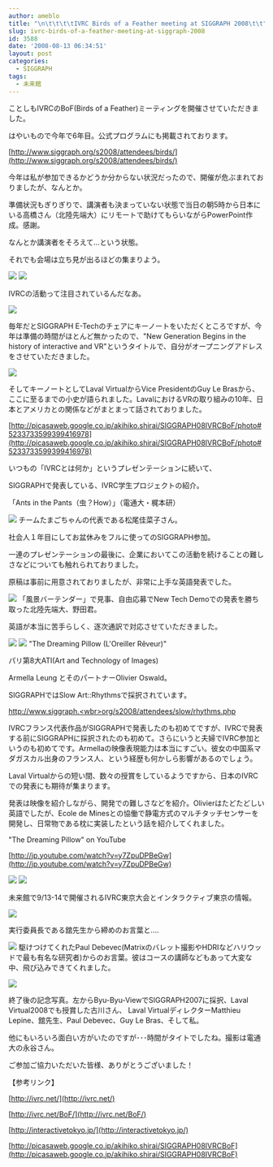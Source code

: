 ```yaml
---
author: ameblo
title: "\n\t\t\t\tIVRC Birds of a Feather meeting at SIGGRAPH 2008\t\t"
slug: ivrc-birds-of-a-feather-meeting-at-siggraph-2008
id: 3588
date: '2008-08-13 06:34:51'
layout: post
categories:
  - SIGGRAPH
tags:
  - 未来館
---
```


ことしもIVRCのBoF(Birds of a Feather)ミーティングを開催させていただきました。

はやいもので今年で6年目。公式プログラムにも掲載されております。

[http://www.siggraph.org/s2008/attendees/birds/](http://www.siggraph.org/s2008/attendees/birds/)

今年は私が参加できるかどうか分からない状況だったので、開催が危ぶまれておりましたが、なんとか。

準備状況もぎりぎりで、講演者も決まっていない状態で当日の朝5時から日本にいる高橋さん（北陸先端大）にリモートで助けてもらいながらPowerPoint作成。感謝。

なんとか講演者をそろえて...という状態。

それでも会場は立ち見が出るほどの集まりよう。

![](http://lh5.ggpht.com/akihiko.shirai/SKHr3H73NGI/AAAAAAAAB9A/c83XEunu3pE/IMG_1020.JPG?imgmax=320) ![](http://lh5.ggpht.com/akihiko.shirai/SKHsCAIncaI/AAAAAAAAB9E/8FUWi_QZXuA/IMG_1013.JPG?imgmax=320)

IVRCの活動って注目されているんだなあ。

![](http://lh5.ggpht.com/akihiko.shirai/SKHzAg1FsMI/AAAAAAAAB9g/3FTsG-URfJ4/S5030282.JPG?imgmax=320)

毎年だとSIGGRAPH E-Techのチェアにキーノートをいただくところですが、今年は準備の時間がほとんど無かったので、"New Generation Begins in the history of interactive and VR"というタイトルで、自分がオープニングアドレスをさせていただきました。

![](http://lh4.ggpht.com/akihiko.shirai/SKHzDkgkNuI/AAAAAAAAB9w/WSpLBWvIbpQ/IMG_1014.JPG?imgmax=320)

そしてキーノートとしてLaval VirtualからVice PresidentのGuy Le Brasから、ここに至るまでの小史が語られました。LavalにおけるVRの取り組みの10年、日本とアメリカとの関係などがまとまって話されておりました。

[http://picasaweb.google.co.jp/akihiko.shirai/SIGGRAPH08IVRCBoF/photo#5233733599399416978](http://picasaweb.google.co.jp/akihiko.shirai/SIGGRAPH08IVRCBoF/photo#5233733599399416978)

いつもの「IVRCとは何か」というプレゼンテーションに続いて、

SIGGRAPHで発表している、IVRC学生プロジェクトの紹介。

「Ants in the Pants（虫？How）」（電通大・梶本研）

![](http://lh3.ggpht.com/akihiko.shirai/SKH1P_f6zUI/AAAAAAAAB_s/F2LiW1GhlAY/IMG_1042.JPG?imgmax=320) チームたまごちゃんの代表である松尾佳菜子さん。

社会人１年目にしてお盆休みをフルに使ってのSIGGRAPH参加。

一連のプレゼンテーションの最後に、企業においてこの活動を続けることの難しさなどについても触れられておりました。

原稿は事前に用意されておりましたが、非常に上手な英語発表でした。

![](http://lh5.ggpht.com/akihiko.shirai/SKH1bI1rhII/AAAAAAAACAE/XhiTQl0yQs0/IMG_1046.JPG?imgmax=320) 「風景バーテンダー」で見事、自由応募でNew Tech Demoでの発表を勝ち取った北陸先端大、野田君。

英語が本当に苦手らしく、逐次通訳で対応させていただきました。

![](http://lh6.ggpht.com/akihiko.shirai/SKH1ftAW7MI/AAAAAAAACAc/JmNvyOt_0vQ/S5030295.JPG?imgmax=320) ![](http://lh5.ggpht.com/akihiko.shirai/SKH1gdsyP6I/AAAAAAAACAk/Y4NMTIO8-p8/IMG_1055.JPG?imgmax=320) "The Dreaming Pillow (L'Oreiller Rêveur)"

パリ第8大ATI(Art and Technology of Images)

Armella Leung とそのパートナーOlivier Oswald。

SIGGRAPHではSlow Art::Rhythmsで採択されています。

[http://www.siggraph.<wbr>org/s2008/attendees/<wbr>slow/rhythms.php](http://www.siggraph.org/s2008/attendees/slow/rhythms.php)

IVRCフランス代表作品がSIGGRAPHで発表したのも初めてですが、IVRCで発表する前にSIGGRAPHに採択されたのも初めて。さらにいうと夫婦でIVRC参加というのも初めてです。Armellaの映像表現能力は本当にすごい。彼女の中国系マダガスカル出身のフランス人、という経歴も何かしら影響があるのでしょう。

Laval Virtualからの短い間、数々の授賞をしているようですから、日本のIVRCでの発表にも期待が集まります。

発表は映像を紹介しながら、開発での難しさなどを紹介。Olivierはたどたどしい英語でしたが、Ecole de Minesとの協働で静電方式のマルチタッチセンサーを開発し、日常物である枕に実装したという話を紹介してくれました。

"The Dreaming Pillow" on YouTube

[http://jp.youtube.com/watch?v=y7ZpuDPBeGw](http://jp.youtube.com/watch?v=y7ZpuDPBeGw)

![](http://lh3.ggpht.com/akihiko.shirai/SKH1i-H6RBI/AAAAAAAACA8/iEakj36Z2Ac/Slide22.JPG?imgmax=320) ![](http://lh3.ggpht.com/akihiko.shirai/SKH1j8yir8I/AAAAAAAACBE/RfV19Aokk3Q/Slide23.JPG?imgmax=320)

未来館で9/13-14で開催されるIVRC東京大会とインタラクティブ東京の情報。

![](http://lh5.ggpht.com/akihiko.shirai/SKH1mQqGr1I/AAAAAAAACBc/J3VShjX9_vs/IMG_1061.JPG?imgmax=320)

実行委員長である舘先生から締めのお言葉と....

![](http://lh5.ggpht.com/akihiko.shirai/SKH1nOrvoiI/AAAAAAAACBk/y7jUe9eUFh8/IMG_1065.JPG?imgmax=320) 駆けつけてくれたPaul Debevec(Matrixのバレット撮影やHDRIなどハリウッドで最も有名な研究者)からのお言葉。彼はコースの講師などもあって大変な中、飛び込みできてくれました。

![](http://lh3.ggpht.com/akihiko.shirai/SKH1oKjNCpI/AAAAAAAACBs/jjeUma4SeY0/IMG_1072.JPG?imgmax=320)

終了後の記念写真。左からByu-Byu-ViewでSIGGRAPH2007に採択、Laval Virtual2008でも授賞した古川さん、 Laval VirtualディレクターMatthieu Lepine、舘先生、Paul Debevec、Guy Le Bras、そして私。

他にもいろいろ面白い方がいたのですが･･･時間がタイトでしたね。撮影は電通大の永谷さん。

ご参加ご協力いただいた皆様、ありがとうございました！

【参考リンク】

[http://ivrc.net/](http://ivrc.net/)

[http://ivrc.net/BoF/](http://ivrc.net/BoF/)

[http://interactivetokyo.jp/](http://interactivetokyo.jp/)

[http://picasaweb.google.co.jp/akihiko.shirai/SIGGRAPH08IVRCBoF](http://picasaweb.google.co.jp/akihiko.shirai/SIGGRAPH08IVRCBoF)